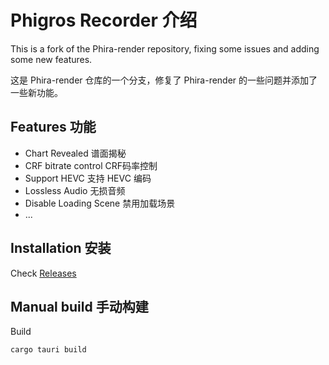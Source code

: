 
# Phigros Recorder 介绍

This is a fork of the Phira-render repository, fixing some issues and adding some new features.

这是 Phira-render 仓库的一个分支，修复了 Phira-render 的一些问题并添加了一些新功能。

## Features 功能

- Chart Revealed 谱面揭秘
- CRF bitrate control CRF码率控制
- Support HEVC 支持 HEVC 编码
- Lossless Audio 无损音频
- Disable Loading Scene 禁用加载场景
- ...

## Installation 安装

Check [Releases](https://github.com/2278535805/phigros-recorder/releases)

## Manual build 手动构建

Build

```bash
cargo tauri build
```
